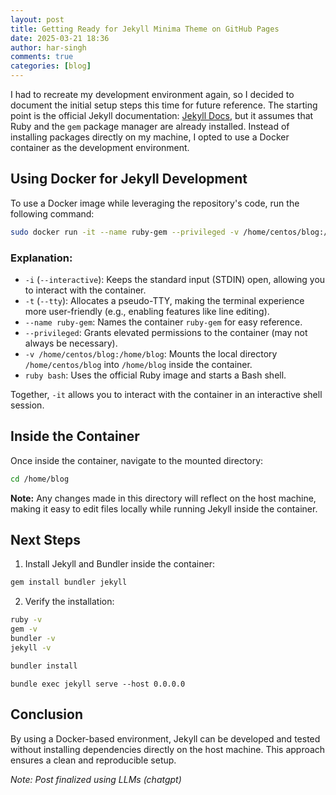```yaml
---
layout: post
title: Getting Ready for Jekyll Minima Theme on GitHub Pages
date: 2025-03-21 18:36
author: har-singh
comments: true
categories: [blog]
---
```


I had to recreate my development environment again, so I decided to document the initial setup steps this time for future reference. The starting point is the official Jekyll documentation: [Jekyll Docs](https://jekyllrb.com/docs/), but it assumes that Ruby and the `gem` package manager are already installed. Instead of installing packages directly on my machine, I opted to use a Docker container as the development environment.

## Using Docker for Jekyll Development

To use a Docker image while leveraging the repository's code, run the following command:

```sh
sudo docker run -it --name ruby-gem --privileged -v /home/centos/blog:/home/blog -p 4000:4000 ruby bash
```

### Explanation:
- `-i` (`--interactive`): Keeps the standard input (STDIN) open, allowing you to interact with the container.
- `-t` (`--tty`): Allocates a pseudo-TTY, making the terminal experience more user-friendly (e.g., enabling features like line editing).
- `--name ruby-gem`: Names the container `ruby-gem` for easy reference.
- `--privileged`: Grants elevated permissions to the container (may not always be necessary).
- `-v /home/centos/blog:/home/blog`: Mounts the local directory `/home/centos/blog` into `/home/blog` inside the container.
- `ruby bash`: Uses the official Ruby image and starts a Bash shell.

Together, `-it` allows you to interact with the container in an interactive shell session.

## Inside the Container

Once inside the container, navigate to the mounted directory:

```sh
cd /home/blog
```

**Note:** Any changes made in this directory will reflect on the host machine, making it easy to edit files locally while running Jekyll inside the container.

## Next Steps
1. Install Jekyll and Bundler inside the container:

 ```sh
 gem install bundler jekyll
 ```

2. Verify the installation:

 ```sh
 ruby -v
 gem -v
 bundler -v
 jekyll -v
 ```

```sh
bundler install
```

```
bundle exec jekyll serve --host 0.0.0.0
```

## Conclusion
By using a Docker-based environment, Jekyll can be developed and tested without installing dependencies directly on the host machine. This approach ensures a clean and reproducible setup.

*Note: Post finalized using LLMs (chatgpt)*
